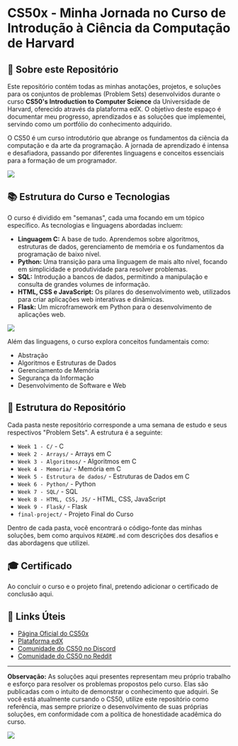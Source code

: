 # CS50x - Minha Jornada no Curso de Introdução à Ciência da Computação de Harvard

## 📖 Sobre este Repositório

Este repositório contém todas as minhas anotações, projetos, e soluções para os conjuntos de problemas (Problem Sets) desenvolvidos durante o curso **CS50's Introduction to Computer Science** da Universidade de Harvard, oferecido através da plataforma edX. O objetivo deste espaço é documentar meu progresso, aprendizados e as soluções que implementei, servindo como um portfólio do conhecimento adquirido.

O CS50 é um curso introdutório que abrange os fundamentos da ciência da computação e da arte da programação. A jornada de aprendizado é intensa e desafiadora, passando por diferentes linguagens e conceitos essenciais para a formação de um programador.

<p aling="center">
  <img src="https://www.classcentral.com/report/wp-content/uploads/2022/05/cs50-2023-banner-e1673610020393.png">
</p>

## 📚 Estrutura do Curso e Tecnologias

O curso é dividido em "semanas", cada uma focando em um tópico específico. As tecnologias e linguagens abordadas incluem:

-   **Linguagem C:** A base de tudo. Aprendemos sobre algoritmos, estruturas de dados, gerenciamento de memória e os fundamentos da programação de baixo nível.
-   **Python:** Uma transição para uma linguagem de mais alto nível, focando em simplicidade e produtividade para resolver problemas.
-   **SQL:** Introdução a bancos de dados, permitindo a manipulação e consulta de grandes volumes de informação.
-   **HTML, CSS e JavaScript:** Os pilares do desenvolvimento web, utilizados para criar aplicações web interativas e dinâmicas.
-   **Flask:** Um microframework em Python para o desenvolvimento de aplicações web.

<p aling="center">
<img src="https://www.classcentral.com/report/wp-content/uploads/2022/05/cs50-2023-student-demo.png">
</p>

Além das linguagens, o curso explora conceitos fundamentais como:

-   Abstração
-   Algoritmos e Estruturas de Dados
-   Gerenciamento de Memória
-   Segurança da Informação
-   Desenvolvimento de Software e Web

## 📁 Estrutura do Repositório

Cada pasta neste repositório corresponde a uma semana de estudo e seus respectivos "Problem Sets". A estrutura é a seguinte:

-   `Week 1 - C/` - C
-   `Week 2 - Arrays/` - Arrays em C
-   `Week 3 - Algoritmos/` - Algoritmos em C
-   `Week 4 - Memoria/` - Memória em C
-   `Week 5 - Estrutura de dados/` - Estruturas de Dados em C
-   `Week 6 - Python/` - Python
-   `Week 7 - SQL/` - SQL
-   `Week 8 - HTML, CSS, JS/` - HTML, CSS, JavaScript
-   `Week 9 - Flask/` - Flask
-   `final-project/` - Projeto Final do Curso

Dentro de cada pasta, você encontrará o código-fonte das minhas soluções, bem como arquivos `README.md` com descrições dos desafios e das abordagens que utilizei.

## 🎓 Certificado

Ao concluir o curso e o projeto final, pretendo adicionar o certificado de conclusão aqui.

## 🔗 Links Úteis

-   [Página Oficial do CS50x](https://cs50.harvard.edu/x/2024/)
-   [Plataforma edX](https://www.edx.org/course/introduction-computer-science-harvardx-cs50x)
-   [Comunidade do CS50 no Discord](https://discord.gg/cs50)
-   [Comunidade do CS50 no Reddit](https://www.reddit.com/r/cs50/)

---

**Observação:** As soluções aqui presentes representam meu próprio trabalho e esforço para resolver os problemas propostos pelo curso. Elas são publicadas com o intuito de demonstrar o conhecimento que adquiri. Se você está atualmente cursando o CS50, utilize este repositório como referência, mas sempre priorize o desenvolvimento de suas próprias soluções, em conformidade com a política de honestidade acadêmica do curso.

<p aling="center">
<img src="https://miro.medium.com/v2/resize:fit:720/format:webp/1*IYCifTCCR2ah-79u94Z3wg.png">
</p>
